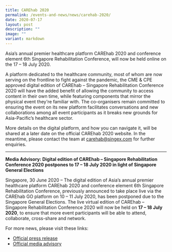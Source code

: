 ```yaml
---
title: CAREhab 2020
permalink: /events-and-news/news/carehab-2020/
date: 2020-07-17
layout: post
description: ""
image: ""
variant: markdown
---
```

Asia’s annual premier healthcare platform CAREhab 2020 and conference element 6th Singapore Rehabilitation Conference, will now be held online on the 17 – 18 July 2020.

A platform dedicated to the healthcare community, most of whom are now serving on the frontline to fight against the pandemic, the CME & CPE approved digital edition of CAREhab – Singapore Rehabilitation Conference 2020 will have the added benefit of allowing the community to access content in their own time, while featuring components that mirror the physical event they're familiar with. The co-organisers remain committed to ensuring the event on its new platform facilitates conversations and new collaborations among all event participants as it breaks new grounds for Asia-Pacific’s healthcare sector.  
  
More details on the digital platform, and how you can navigate it, will be shared at a later date on the official CAREhab 2020 website. In the meantime, please contact the team at [carehab@singex.com](mailto:carehab@singex.com) for further enquiries.

* * *

**Media Advisory: Digital edition of CAREhab – Singapore Rehabilitation Conference 2020 postpones to 17 – 18 July 2020 in light of Singapore General Elections**

Singapore, 30 June 2020 – The digital edition of Asia’s annual premier healthcare platform CAREhab 2020 and conference element 6th Singapore Rehabilitation Conference, previously announced to take place live via the CAREhab GO platform on 10 – 11 July 2020, has been postponed due to the Singapore General Elections. The live virtual edition of CAREhab – Singapore Rehabilitation Conference 2020 will now be held on **17 – 18 July 2020**, to ensure that more event participants will be able to attend, collaborate, cross-share and network.



For more news, please visit these links:

*   [Official press release](/files/Resources/CAREhab%202020/20200630_carehab_2020_press_release%20(1).pdf)
*   [Official media advisory](/files/Resources/CAREhab%202020/20200630_carehab_2020_media_advisory%20(1).pdf)